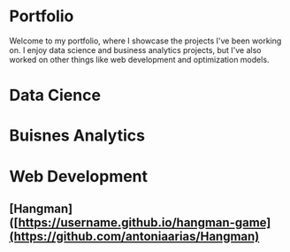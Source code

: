 # Portfolio

Welcome to my portfolio, where I showcase the projects I've been working on. I enjoy data science and business analytics projects, but I've also worked on other things like web development and optimization models.


# Data Cience


# Buisnes Analytics


# Web Development
## [Hangman]([https://username.github.io/hangman-game](https://github.com/antoniaarias/Hangman)





